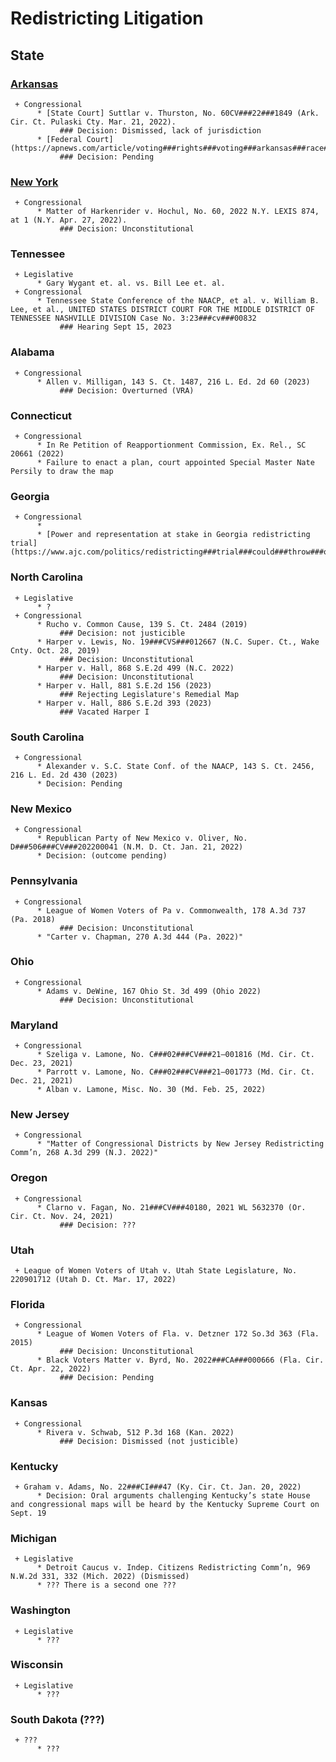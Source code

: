 # Redistricting Litigation

## State

### [Arkansas](https://github.com/jcervas/districting/tree/master/Case%20Briefs/Arkansas)
     + Congressional
          * [State Court] Suttlar v. Thurston, No. 60CV###22###1849 (Ark. Cir. Ct. Pulaski Cty. Mar. 21, 2022). 
               ### Decision: Dismissed, lack of jurisdiction
          * [Federal Court](https://apnews.com/article/voting###rights###voting###arkansas###race###and###ethnicity###legislature###7cf9703c3191556df750d774420510ce)
               ### Decision: Pending

### [New York](https://github.com/jcervas/districting/tree/master/Case%20Briefs/New%20York)
     + Congressional
          * Matter of Harkenrider v. Hochul, No. 60, 2022 N.Y. LEXIS 874, at 1 (N.Y. Apr. 27, 2022).
               ### Decision: Unconstitutional

### Tennessee
     + Legislative
          * Gary Wygant et. al. vs. Bill Lee et. al.
     + Congressional
          * Tennessee State Conference of the NAACP, et al. v. William B. Lee, et al., UNITED STATES DISTRICT COURT FOR THE MIDDLE DISTRICT OF TENNESSEE NASHVILLE DIVISION Case No. 3:23###cv###00832
               ### Hearing Sept 15, 2023

### Alabama
     + Congressional
          * Allen v. Milligan, 143 S. Ct. 1487, 216 L. Ed. 2d 60 (2023)
               ### Decision: Overturned (VRA)
### Connecticut
     + Congressional
          * In Re Petition of Reapportionment Commission, Ex. Rel., SC 20661 (2022)
          * Failure to enact a plan, court appointed Special Master Nate Persily to draw the map

### Georgia
     + Congressional
          * 
          * [Power and representation at stake in Georgia redistricting trial](https://www.ajc.com/politics/redistricting###trial###could###throw###out###georgias###republican###drawn###maps/2FLMYKW4RBB3BHTLNMUDFTQ3VA/)

### North Carolina
     + Legislative
          * ?
     + Congressional
          * Rucho v. Common Cause, 139 S. Ct. 2484 (2019)
               ### Decision: not justicible
          * Harper v. Lewis, No. 19###CVS###012667 (N.C. Super. Ct., Wake Cnty. Oct. 28, 2019)
               ### Decision: Unconstitutional
          * Harper v. Hall, 868 S.E.2d 499 (N.C. 2022)
               ### Decision: Unconstitutional
          * Harper v. Hall, 881 S.E.2d 156 (2023)
               ### Rejecting Legislature's Remedial Map
          * Harper v. Hall, 886 S.E.2d 393 (2023)
               ### Vacated Harper I

### South Carolina
     + Congressional
          * Alexander v. S.C. State Conf. of the NAACP, 143 S. Ct. 2456, 216 L. Ed. 2d 430 (2023)
          * Decision: Pending

### New Mexico
     + Congressional
          * Republican Party of New Mexico v. Oliver, No. D###506###CV###202200041 (N.M. D. Ct. Jan. 21, 2022) 
          * Decision: (outcome pending)

### Pennsylvania
     + Congressional
          * League of Women Voters of Pa v. Commonwealth, 178 A.3d 737 (Pa. 2018)
               ### Decision: Unconstitutional
          * "Carter v. Chapman, 270 A.3d 444 (Pa. 2022)"

### Ohio
     + Congressional
          * Adams v. DeWine, 167 Ohio St. 3d 499 (Ohio 2022)
               ### Decision: Unconstitutional

### Maryland
     + Congressional
          * Szeliga v. Lamone, No. C###02###CV###21–001816 (Md. Cir. Ct. Dec. 23, 2021)
          * Parrott v. Lamone, No. C###02###CV###21–001773 (Md. Cir. Ct. Dec. 21, 2021)
          * Alban v. Lamone, Misc. No. 30 (Md. Feb. 25, 2022)

### New Jersey
     + Congressional
          * "Matter of Congressional Districts by New Jersey Redistricting Comm’n, 268 A.3d 299 (N.J. 2022)"
### Oregon
     + Congressional
          * Clarno v. Fagan, No. 21###CV###40180, 2021 WL 5632370 (Or. Cir. Ct. Nov. 24, 2021)
               ### Decision: ???
### Utah
     + League of Women Voters of Utah v. Utah State Legislature, No. 220901712 (Utah D. Ct. Mar. 17, 2022)

### Florida
     + Congressional
          * League of Women Voters of Fla. v. Detzner 172 So.3d 363 (Fla. 2015)
               ### Decision: Unconstitutional
          * Black Voters Matter v. Byrd, No. 2022###CA###000666 (Fla. Cir. Ct. Apr. 22, 2022)
               ### Decision: Pending

### Kansas
     + Congressional
          * Rivera v. Schwab, 512 P.3d 168 (Kan. 2022)
               ### Decision: Dismissed (not justicible)

### Kentucky
     + Graham v. Adams, No. 22###CI###47 (Ky. Cir. Ct. Jan. 20, 2022)
          * Decision: Oral arguments challenging Kentucky’s state House and congressional maps will be heard by the Kentucky Supreme Court on Sept. 19

### Michigan
     + Legislative
          * Detroit Caucus v. Indep. Citizens Redistricting Comm’n, 969 N.W.2d 331, 332 (Mich. 2022) (Dismissed)
          * ??? There is a second one ???

### Washington
     + Legislative
          * ???
### Wisconsin
     + Legislative
          * ???

### South Dakota (???)
     + ???
          * ???
